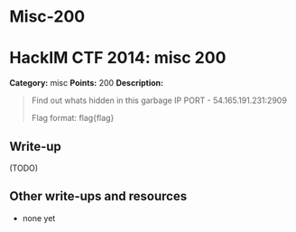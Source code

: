 # Misc-200
# HackIM CTF 2014: misc 200

**Category:** misc
**Points:** 200
**Description:**

> Find out whats hidden in this garbage IP PORT - 54.165.191.231:2909 
>
> Flag format: flag{flag}

## Write-up

(TODO)

## Other write-ups and resources

* none yet

